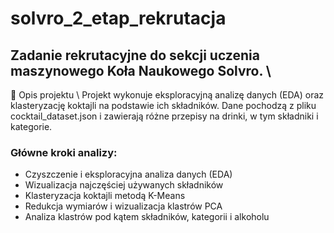 # solvro_2_etap_rekrutacja
## Zadanie rekrutacyjne do sekcji uczenia maszynowego Koła Naukowego Solvro. \\
📌 Opis projektu  \\
Projekt wykonuje eksploracyjną analizę danych (EDA) oraz klasteryzację koktajli na podstawie ich składników. Dane pochodzą z pliku cocktail_dataset.json i zawierają różne przepisy na drinki, w tym składniki i  kategorie.

### Główne kroki analizy:
 - Czyszczenie i eksploracyjna analiza danych (EDA)
 - Wizualizacja najczęściej używanych składników
 - Klasteryzacja koktajli metodą K-Means
 - Redukcja wymiarów i wizualizacja klastrów PCA
 - Analiza klastrów pod kątem składników, kategorii i alkoholu

